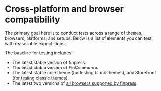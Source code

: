 # Cross-platform and browser compatibility

The primary goal here is to conduct tests across a range of themes, browsers, platforms, and setups. Below is a list of elements you can test, with reasonable expectations:

The baseline for testing includes:

-   The latest stable version of finpress.
-   The latest stable version of FinCommerce.
-   The latest stable core theme (for testing block-themes), and Storefront (for testing classic themes).
-   The latest two versions of [all browsers supported by finpress](https://make.finpress.org/core/handbook/best-practices/browser-support/).
